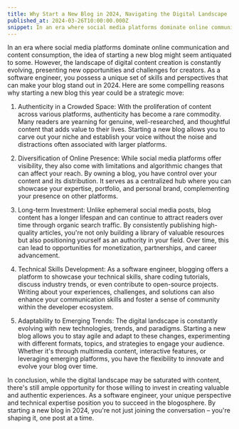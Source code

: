 ```yaml
---
title: Why Start a New Blog in 2024, Navigating the Digital Landscape
published_at: 2024-03-26T10:00:00.000Z
snippet: In an era where social media platforms dominate online communication and content consumption, the idea of starting a new blog might seem antiquated to some. However, the landscape of digital content creation is constantly evolving, presenting new opportunities and challenges for creators. As a software engineer, you possess a unique set of skills and perspectives that can make your blog stand out in 2024.
---
```


In an era where social media platforms dominate online communication and content consumption, the idea of starting a new blog might seem antiquated to some. However, the landscape of digital content creation is constantly evolving, presenting new opportunities and challenges for creators. As a software engineer, you possess a unique set of skills and perspectives that can make your blog stand out in 2024. Here are some compelling reasons why starting a new blog this year could be a strategic move:

1. Authenticity in a Crowded Space:
With the proliferation of content across various platforms, authenticity has become a rare commodity. Many readers are yearning for genuine, well-researched, and thoughtful content that adds value to their lives. Starting a new blog allows you to carve out your niche and establish your voice without the noise and distractions often associated with larger platforms.

2. Diversification of Online Presence:
While social media platforms offer visibility, they also come with limitations and algorithmic changes that can affect your reach. By owning a blog, you have control over your content and its distribution. It serves as a centralized hub where you can showcase your expertise, portfolio, and personal brand, complementing your presence on other platforms.

3. Long-term Investment:
Unlike ephemeral social media posts, blog content has a longer lifespan and can continue to attract readers over time through organic search traffic. By consistently publishing high-quality articles, you're not only building a library of valuable resources but also positioning yourself as an authority in your field. Over time, this can lead to opportunities for monetization, partnerships, and career advancement.

4. Technical Skills Development:
As a software engineer, blogging offers a platform to showcase your technical skills, share coding tutorials, discuss industry trends, or even contribute to open-source projects. Writing about your experiences, challenges, and solutions can also enhance your communication skills and foster a sense of community within the developer ecosystem.

5. Adaptability to Emerging Trends:
The digital landscape is constantly evolving with new technologies, trends, and paradigms. Starting a new blog allows you to stay agile and adapt to these changes, experimenting with different formats, topics, and strategies to engage your audience. Whether it's through multimedia content, interactive features, or leveraging emerging platforms, you have the flexibility to innovate and evolve your blog over time.

In conclusion, while the digital landscape may be saturated with content, there's still ample opportunity for those willing to invest in creating valuable and authentic experiences. As a software engineer, your unique perspective and technical expertise position you to succeed in the blogosphere. By starting a new blog in 2024, you're not just joining the conversation – you're shaping it, one post at a time.
